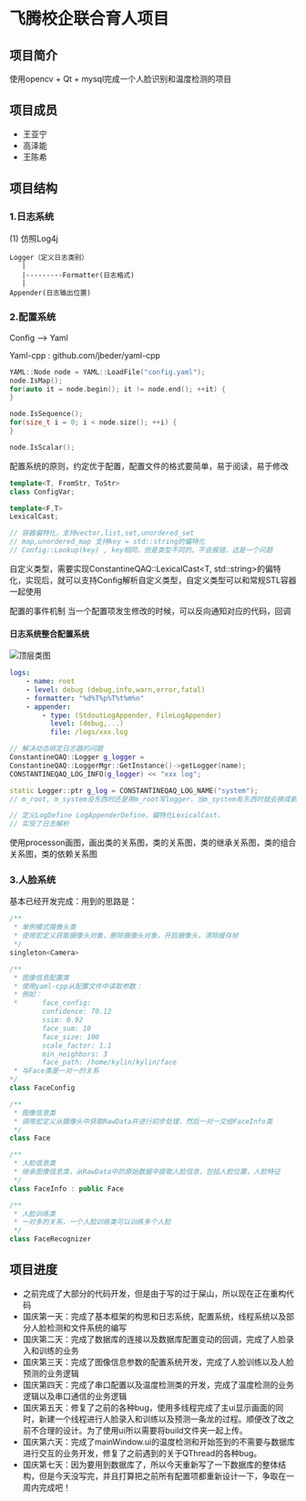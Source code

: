 # 飞腾校企联合育人项目
## 项目简介
使用opencv + Qt + mysql完成一个人脸识别和温度检测的项目
## 项目成员
- 王亚宁
- 高泽能
- 王陈希
## 项目结构
### 1.日志系统
(1) 仿照Log4j

    Logger（定义日志类别）
       |
       |---------Formatter(日志格式)
       |
    Appender(日志输出位置)

### 2.配置系统
Config --> Yaml

Yaml-cpp : github.com/jbeder/yaml-cpp

```cpp
YAML::Node node = YAML::LoadFile("config.yaml");
node.IsMap();
for(auto it = node.begin(); it != node.end(); ++it) {
}

node.IsSequence();
for(size_t i = 0; i < node.size(); ++i) {
}

node.IsScalar();
```
配置系统的原则，约定优于配置，配置文件的格式要简单，易于阅读，易于修改

```cpp
template<T, FromStr, ToStr>
class ConfigVar;

template<F,T>
LexicalCast;

// 容器偏特化，支持vector,list,set,unordered_set
// map,unordered_map 支持key = std::string的偏特化
// Config::Lookup(key) , key相同，但是类型不同的，不会报错，这是一个问题
```

自定义类型，需要实现ConstantineQAQ::LexicalCast<T, std::string>的偏特化，实现后，就可以支持Config解析自定义类型，自定义类型可以和常规STL容器一起使用

配置的事件机制
当一个配置项发生修改的时候，可以反向通知对应的代码，回调

#### 日志系统整合配置系统
![顶层类图](/resources/UML图.png) 
```yaml
logs:
    - name: root 
    - level: debug (debug,info,warn,error,fatal)
    - formatter: "%d%T%p%T%t%m%n"
    - appender:
        - type: (StdoutLogAppender, FileLogAppender)
          level: (debug,...)
          file: /logs/xxx.log
```

```cpp
// 解决动态绑定日志器的问题
ConstantineQAQ::Logger g_logger = 
ConstantineQAQ::LoggerMgr::GetInstance()->getLogger(name);
CONSTANTINEQAQ_LOG_INFO(g_logger) << "xxx log";
```

```cpp
static Logger::ptr g_log = CONSTANTINEQAQ_LOG_NAME("system");
// m_root, m_system没东西时还是用m_root写logger，当m_system有东西时就会换成新的值写logger。
```

```cpp
// 定义LogDefine LogAppenderDefine，偏特化LexicalCast，
// 实现了日志解析
```

使用processon画图，画出类的关系图，类的关系图，类的继承关系图，类的组合关系图，类的依赖关系图

### 3.人脸系统
基本已经开发完成：用到的思路是：
```cpp
/**
 * 单例模式摄像头类
 * 使用宏定义获取摄像头对象，删除摄像头对象，开启摄像头，清除缓存帧
 */
singleton<Camera>

/**
 * 图像信息配置类
 * 使用yaml-cpp从配置文件中读取参数：
 * 例如：
 *      face_config:
        confidence: 70.12
        ssim: 0.92
        face_sum: 10
        face_size: 100
        scale_factor: 1.1
        min_neighbors: 3    
        face_path: /home/kylin/kylin/face
 * 与Face类是一对一的关系
*/
class FaceConfig

/**
 * 图像信息类
 * 调用宏定义从摄像头中获取RawData并进行初步处理，然后一对一交给FaceInfo类
 */
class Face

/**
 * 人脸信息类
 * 继承图像信息类，从RawData中的原始数据中提取人脸信息，包括人脸位置，人脸特征
 */
class FaceInfo : public Face

/**
 * 人脸训练类
 * 一对多的关系，一个人脸训练类可以训练多个人脸
 */
class FaceRecognizer
```

## 项目进度
- 之前完成了大部分的代码开发，但是由于写的过于屎山，所以现在正在重构代码
- 国庆第一天：完成了基本框架的构思和日志系统，配置系统，线程系统以及部分人脸检测和文件系统的编写
- 国庆第二天：完成了数据库的连接以及数据库配置变动的回调，完成了人脸录入和训练的业务
- 国庆第三天：完成了图像信息参数的配置系统开发，完成了人脸训练以及人脸预测的业务逻辑
- 国庆第四天：完成了串口配置以及温度检测类的开发，完成了温度检测的业务逻辑以及串口通信的业务逻辑
- 国庆第五天：修复了之前的各种bug，使用多线程完成了主ui显示画面的同时，新建一个线程进行人脸录入和训练以及预测一条龙的过程。顺便改了改之前不合理的设计。为了使用ui所以需要将build文件夹一起上传。
- 国庆第六天：完成了mainWindow.ui的温度检测和开始签到的不需要与数据库进行交互的业务开发，修复了之前遇到的关于QThread的各种bug。
- 国庆第七天：因为要用到数据库了，所以今天重新写了一下数据库的整体结构，但是今天没写完，并且打算把之前所有配置项都重新设计一下，争取在一周内完成吧！